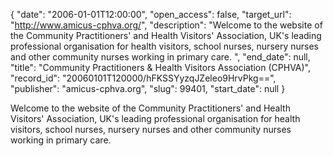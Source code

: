 {
  "date": "2006-01-01T12:00:00", 
  "open_access": false, 
  "target_url": "http://www.amicus-cphva.org/", 
  "description": "Welcome to the website of the Community Practitioners' and Health Visitors' Association, UK's leading professional organisation for health visitors, school nurses, nursery nurses and other community nurses working in primary care. ", 
  "end_date": null, 
  "title": "Community Practitioners & Health Visitors Association (CPHVA)", 
  "record_id": "20060101T120000/hFKSSYyzqJZeleo9HrvPkg==", 
  "publisher": "amicus-cphva.org", 
  "slug": 99401, 
  "start_date": null
}

Welcome to the website of the Community Practitioners' and Health Visitors' Association, UK's leading professional organisation for health visitors, school nurses, nursery nurses and other community nurses working in primary care. 